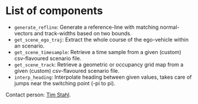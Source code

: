# List of components
* `generate_refline`: Generate a reference-line with matching normal-vectors and track-widths based on two bounds.
* `get_scene_ego_traj`: Extract the whole course of the ego-vehicle within an scenario.
* `get_scene_timesample`: Retrieve a time sample from a given (custom) csv-flavoured scenario file.
* `get_scene_track`: Retrieve a geometric or occupancy grid map from a given (custom) csv-flavoured scenario file.
* `interp_heading`: Interpolate heading between given values, takes care of jumps near the switching point (-pi to pi).

Contact person: [Tim Stahl](mailto:stahl@ftm.mw.tum.de).